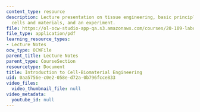 ```yaml
---
content_type: resource
description: Lecture presentation on tissue engineering, basic principles and examples,
  cells and materials, and an experiment.
file: https://ol-ocw-studio-app-qa.s3.amazonaws.com/courses/20-109-laboratory-fundamentals-in-biological-engineering-spring-2010/0aa5756ec0e2058ed72a0b796fcce833_MIT20_109S10_lec_m3d1.pdf
file_type: application/pdf
learning_resource_types:
- Lecture Notes
ocw_type: OCWFile
parent_title: Lecture Notes
parent_type: CourseSection
resourcetype: Document
title: Introduction to Cell-Biomaterial Engineering
uid: 0aa5756e-c0e2-058e-d72a-0b796fcce833
video_files:
  video_thumbnail_file: null
video_metadata:
  youtube_id: null
---
```

